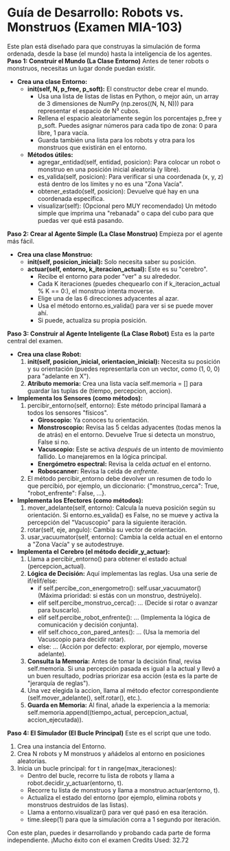 # Guía de Desarrollo: Robots vs. Monstruos (Examen MIA-103)
Este plan está diseñado para que construyas la simulación de forma ordenada, desde la base (el mundo) hasta la inteligencia de los agentes.
**Paso 1: Construir el Mundo (La Clase Entorno)**
Antes de tener robots o monstruos, necesitas un lugar donde puedan existir.

- **Crea una clase Entorno:**
    - **__init__(self, N, p_free, p_soft):** El constructor debe crear el mundo.
        - Usa una lista de listas de listas en Python, o mejor aún, un array de 3 dimensiones de NumPy (np.zeros((N, N, N))) para representar el espacio de N³ cubos.
        - Rellena el espacio aleatoriamente según los porcentajes p_free y p_soft. Puedes asignar números para cada tipo de zona: 0 para libre, 1 para vacía.
        - Guarda también una lista para los robots y otra para los monstruos que existirán en el entorno.
    - **Métodos útiles:**
        - agregar_entidad(self, entidad, posicion): Para colocar un robot o monstruo en una posición inicial aleatoria (y libre).
        - es_valida(self, posicion): Para verificar si una coordenada (x, y, z) está dentro de los límites y no es una "Zona Vacía".
        - obtener_estado(self, posicion): Devuelve qué hay en una coordenada específica.
        - visualizar(self): (Opcional pero MUY recomendado) Un método simple que imprima una "rebanada" o capa del cubo para que puedas ver qué está pasando.

**Paso 2: Crear al Agente Simple (La Clase Monstruo)**
Empieza por el agente más fácil.

- **Crea una clase Monstruo:**
    - **__init__(self, posicion_inicial):** Solo necesita saber su posición.
    - **actuar(self, entorno, k_iteracion_actual):** Este es su "cerebro".
        - Recibe el entorno para poder "ver" a su alrededor.
        - Cada K iteraciones (puedes chequearlo con if k_iteracion_actual % K == 0:), el monstruo intenta moverse.
        - Elige una de las 6 direcciones adyacentes al azar.
        - Usa el método entorno.es_valida() para ver si se puede mover ahí.
        - Si puede, actualiza su propia posición.

**Paso 3: Construir al Agente Inteligente (La Clase Robot)**
Esta es la parte central del examen.

- **Crea una clase Robot:**
    1. **__init__(self, posicion_inicial, orientacion_inicial):** Necesita su posición y su orientación (puedes representarla con un vector, como (1, 0, 0) para "adelante en X").
    2. **Atributo memoria:** Crea una lista vacía self.memoria = [] para guardar las tuplas de (tiempo, percepcion, accion).
- **Implementa los Sensores (como métodos):**
    1. percibir_entorno(self, entorno): Este método principal llamará a todos los sensores "físicos".
        - **Giroscopio:** Ya conoces tu orientación.
        - **Monstroscopio:** Revisa las 5 celdas adyacentes (todas menos la de atrás) en el entorno. Devuelve True si detecta un monstruo, False si no.
        - **Vacuscopio:** Este se activa *después* de un intento de movimiento fallido. Lo manejaremos en la lógica principal.
        - **Energómetro espectral:** Revisa la celda *actual* en el entorno.
        - **Roboscanner:** Revisa la celda de *enfrente*.
    2. El método percibir_entorno debe devolver un resumen de todo lo que percibió, por ejemplo, un diccionario: {"monstruo_cerca": True, "robot_enfrente": False, ...}.
- **Implementa los Efectores (como métodos):**
    1. mover_adelante(self, entorno): Calcula la nueva posición según su orientación. Si entorno.es_valida() es False, no se mueve y activa la percepción del "Vacuscopio" para la siguiente iteración.
    2. rotar(self, eje, angulo): Cambia su vector de orientación.
    3. usar_vacuumator(self, entorno): Cambia la celda actual en el entorno a "Zona Vacía" y se autodestruye.
- **Implementa el Cerebro (el método decidir_y_actuar):**
    1. Llama a percibir_entorno() para obtener el estado actual (percepcion_actual).
    2. **Lógica de Decisión:** Aquí implementas las reglas. Usa una serie de if/elif/else:
        - if self.percibe_con_energometro(): self.usar_vacuumator() (Máxima prioridad: si estás con un monstruo, destrúyelo).
        - elif self.percibe_monstruo_cerca(): ... (Decide si rotar o avanzar para buscarlo).
        - elif self.percibe_robot_enfrente(): ... (Implementa la lógica de comunicación y decisión conjunta).
        - elif self.choco_con_pared_antes(): ... (Usa la memoria del Vacuscopio para decidir rotar).
        - else: ... (Acción por defecto: explorar, por ejemplo, moverse adelante).
    3. **Consulta la Memoria:** Antes de tomar la decisión final, revisa self.memoria. Si una percepción pasada es igual a la actual y llevó a un buen resultado, podrías priorizar esa acción (esta es la parte de "jerarquía de reglas").
    4. Una vez elegida la accion, llama al método efector correspondiente (self.mover_adelante(), self.rotar(), etc.).
    5. **Guarda en Memoria:** Al final, añade la experiencia a la memoria: self.memoria.append((tiempo_actual, percepcion_actual, accion_ejecutada)).

**Paso 4: El Simulador (El Bucle Principal)**
Este es el script que une todo.

1. Crea una instancia del Entorno.
2. Crea N robots y M monstruos y añádelos al entorno en posiciones aleatorias.
3. Inicia un bucle principal: for t in range(max_iteraciones):
    - Dentro del bucle, recorre tu lista de robots y llama a robot.decidir_y_actuar(entorno, t).
    - Recorre tu lista de monstruos y llama a monstruo.actuar(entorno, t).
    - Actualiza el estado del entorno (por ejemplo, elimina robots y monstruos destruidos de las listas).
    - Llama a entorno.visualizar() para ver qué pasó en esa iteración.
    - time.sleep(1) para que la simulación corra a 1 segundo por iteración.

Con este plan, puedes ir desarrollando y probando cada parte de forma independiente. ¡Mucho éxito con el examen
Credits Used: 32.72


